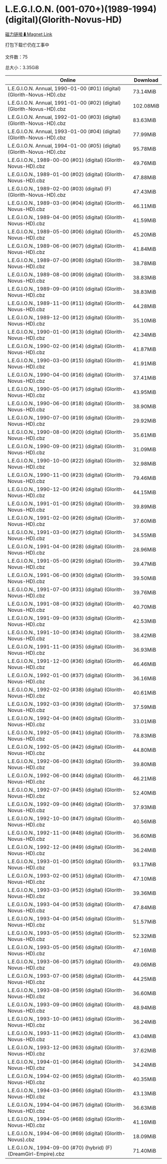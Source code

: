 # L.E.G.I.O.N. (001-070+)(1989-1994)(digital)(Glorith-Novus-HD)

[磁力链接⬇Magnet Link](magnet:?xt=urn:btih:3376e74698a8e747dfc5c5aa66410b3754a6efd7&dn=L.E.G.I.O.N.%20%28001-070%2B%29%281989-1994%29%28digital%29%28Glorith-Novus-HD%29)

打包下载📦仍在工事中

文件数：75

总大小：3.35GiB

Online | Download
--- | ---
L.E.G.I.O.N. Annual, 1990-01-00 (#01) (digital) (Glorith-Novus-HD).cbz | 73.14MiB
L.E.G.I.O.N. Annual, 1991-01-00 (#02) (digital) (Glorith-Novus-HD).cbz | 102.08MiB
L.E.G.I.O.N. Annual, 1992-01-00 (#03) (digital) (Glorith-Novus-HD).cbz | 83.63MiB
L.E.G.I.O.N. Annual, 1993-01-00 (#04) (digital) (Glorith-Novus-HD).cbz | 77.99MiB
L.E.G.I.O.N. Annual, 1994-01-00 (#05) (digital) (Glorith-Novus-HD).cbz | 95.78MiB
L.E.G.I.O.N., 1989-00-00 (#01) (digital) (Glorith-Novus-HD).cbz | 49.76MiB
L.E.G.I.O.N., 1989-01-00 (#02) (digital) (Glorith-Novus-HD).cbz | 47.88MiB
L.E.G.I.O.N., 1989-02-00 (#03) (digital) (F) (Glorith-Novus-HD).cbz | 47.43MiB
L.E.G.I.O.N., 1989-03-00 (#04) (digital) (Glorith-Novus-HD).cbz | 46.11MiB
L.E.G.I.O.N., 1989-04-00 (#05) (digital) (Glorith-Novus-HD).cbz | 41.59MiB
L.E.G.I.O.N., 1989-05-00 (#06) (digital) (Glorith-Novus-HD).cbz | 45.20MiB
L.E.G.I.O.N., 1989-06-00 (#07) (digital) (Glorith-Novus-HD).cbz | 41.84MiB
L.E.G.I.O.N., 1989-07-00 (#08) (digital) (Glorith-Novus-HD).cbz | 38.78MiB
L.E.G.I.O.N., 1989-08-00 (#09) (digital) (Glorith-Novus-HD).cbz | 38.83MiB
L.E.G.I.O.N., 1989-09-00 (#10) (digital) (Glorith-Novus-HD).cbz | 38.83MiB
L.E.G.I.O.N., 1989-11-00 (#11) (digital) (Glorith-Novus-HD).cbz | 44.28MiB
L.E.G.I.O.N., 1989-12-00 (#12) (digital) (Glorith-Novus-HD).cbz | 35.10MiB
L.E.G.I.O.N., 1990-01-00 (#13) (digital) (Glorith-Novus-HD).cbz | 42.34MiB
L.E.G.I.O.N., 1990-02-00 (#14) (digital) (Glorith-Novus-HD).cbz | 41.87MiB
L.E.G.I.O.N., 1990-03-00 (#15) (digital) (Glorith-Novus-HD).cbz | 41.91MiB
L.E.G.I.O.N., 1990-04-00 (#16) (digital) (Glorith-Novus-HD).cbz | 37.41MiB
L.E.G.I.O.N., 1990-05-00 (#17) (digital) (Glorith-Novus-HD).cbz | 43.95MiB
L.E.G.I.O.N., 1990-06-00 (#18) (digital) (Glorith-Novus-HD).cbz | 38.90MiB
L.E.G.I.O.N., 1990-07-00 (#19) (digital) (Glorith-Novus-HD).cbz | 29.92MiB
L.E.G.I.O.N., 1990-08-00 (#20) (digital) (Glorith-Novus-HD).cbz | 35.61MiB
L.E.G.I.O.N., 1990-09-00 (#21) (digital) (Glorith-Novus-HD).cbz | 31.09MiB
L.E.G.I.O.N., 1990-10-00 (#22) (digital) (Glorith-Novus-HD).cbz | 32.98MiB
L.E.G.I.O.N., 1990-11-00 (#23) (digital) (Glorith-Novus-HD).cbz | 79.46MiB
L.E.G.I.O.N., 1990-12-00 (#24) (digital) (Glorith-Novus-HD).cbz | 44.15MiB
L.E.G.I.O.N., 1991-01-00 (#25) (digital) (Glorith-Novus-HD).cbz | 39.89MiB
L.E.G.I.O.N., 1991-02-00 (#26) (digital) (Glorith-Novus-HD).cbz | 37.60MiB
L.E.G.I.O.N., 1991-03-00 (#27) (digital) (Glorith-Novus-HD).cbz | 34.55MiB
L.E.G.I.O.N., 1991-04-00 (#28) (digital) (Glorith-Novus-HD).cbz | 28.96MiB
L.E.G.I.O.N., 1991-05-00 (#29) (digital) (Glorith-Novus-HD).cbz | 39.47MiB
L.E.G.I.O.N., 1991-06-00 (#30) (digital) (Glorith-Novus-HD).cbz | 39.50MiB
L.E.G.I.O.N., 1991-07-00 (#31) (digital) (Glorith-Novus-HD).cbz | 39.76MiB
L.E.G.I.O.N., 1991-08-00 (#32) (digital) (Glorith-Novus-HD).cbz | 40.70MiB
L.E.G.I.O.N., 1991-09-00 (#33) (digital) (Glorith-Novus-HD).cbz | 42.53MiB
L.E.G.I.O.N., 1991-10-00 (#34) (digital) (Glorith-Novus-HD).cbz | 38.42MiB
L.E.G.I.O.N., 1991-11-00 (#35) (digital) (Glorith-Novus-HD).cbz | 36.93MiB
L.E.G.I.O.N., 1991-12-00 (#36) (digital) (Glorith-Novus-HD).cbz | 46.46MiB
L.E.G.I.O.N., 1992-01-00 (#37) (digital) (Glorith-Novus-HD).cbz | 36.16MiB
L.E.G.I.O.N., 1992-02-00 (#38) (digital) (Glorith-Novus-HD).cbz | 40.61MiB
L.E.G.I.O.N., 1992-03-00 (#39) (digital) (Glorith-Novus-HD).cbz | 37.59MiB
L.E.G.I.O.N., 1992-04-00 (#40) (digital) (Glorith-Novus-HD).cbz | 33.01MiB
L.E.G.I.O.N., 1992-05-00 (#41) (digital) (Glorith-Novus-HD).cbz | 78.83MiB
L.E.G.I.O.N., 1992-05-00 (#42) (digital) (Glorith-Novus-HD).cbz | 44.80MiB
L.E.G.I.O.N., 1992-06-00 (#43) (digital) (Glorith-Novus-HD).cbz | 39.80MiB
L.E.G.I.O.N., 1992-06-00 (#44) (digital) (Glorith-Novus-HD).cbz | 46.21MiB
L.E.G.I.O.N., 1992-07-00 (#45) (digital) (Glorith-Novus-HD).cbz | 52.40MiB
L.E.G.I.O.N., 1992-09-00 (#46) (digital) (Glorith-Novus-HD).cbz | 37.93MiB
L.E.G.I.O.N., 1992-10-00 (#47) (digital) (Glorith-Novus-HD).cbz | 40.56MiB
L.E.G.I.O.N., 1992-11-00 (#48) (digital) (Glorith-Novus-HD).cbz | 36.60MiB
L.E.G.I.O.N., 1992-12-00 (#49) (digital) (Glorith-Novus-HD).cbz | 36.24MiB
L.E.G.I.O.N., 1993-01-00 (#50) (digital) (Glorith-Novus-HD).cbz | 93.17MiB
L.E.G.I.O.N., 1993-02-00 (#51) (digital) (Glorith-Novus-HD).cbz | 47.10MiB
L.E.G.I.O.N., 1993-03-00 (#52) (digital) (Glorith-Novus-HD).cbz | 39.36MiB
L.E.G.I.O.N., 1993-04-00 (#53) (digital) (Glorith-Novus-HD).cbz | 47.84MiB
L.E.G.I.O.N., 1993-04-00 (#54) (digital) (Glorith-Novus-HD).cbz | 51.57MiB
L.E.G.I.O.N., 1993-05-00 (#55) (digital) (Glorith-Novus-HD).cbz | 52.32MiB
L.E.G.I.O.N., 1993-05-00 (#56) (digital) (Glorith-Novus-HD).cbz | 47.16MiB
L.E.G.I.O.N., 1993-06-00 (#57) (digital) (Glorith-Novus-HD).cbz | 49.06MiB
L.E.G.I.O.N., 1993-07-00 (#58) (digital) (Glorith-Novus-HD).cbz | 44.25MiB
L.E.G.I.O.N., 1993-08-00 (#59) (digital) (Glorith-Novus-HD).cbz | 36.60MiB
L.E.G.I.O.N., 1993-09-00 (#60) (digital) (Glorith-Novus-HD).cbz | 48.94MiB
L.E.G.I.O.N., 1993-10-00 (#61) (digital) (Glorith-Novus-HD).cbz | 36.24MiB
L.E.G.I.O.N., 1993-11-00 (#62) (digital) (Glorith-Novus-HD).cbz | 43.04MiB
L.E.G.I.O.N., 1993-12-00 (#63) (digital) (Glorith-Novus-HD).cbz | 37.62MiB
L.E.G.I.O.N., 1994-01-00 (#64) (digital) (Glorith-Novus-HD).cbz | 34.24MiB
L.E.G.I.O.N., 1994-02-00 (#65) (digital) (Glorith-Novus-HD).cbz | 40.35MiB
L.E.G.I.O.N., 1994-03-00 (#66) (digital) (Glorith-Novus-HD).cbz | 43.13MiB
L.E.G.I.O.N., 1994-04-00 (#67) (digital) (Glorith-Novus-HD).cbz | 36.63MiB
L.E.G.I.O.N., 1994-05-00 (#68) (digital) (Glorith-Novus-HD).cbz | 41.16MiB
L.E.G.I.O.N., 1994-06-00 (#69) (digital) (Glorith-Novus).cbz | 18.09MiB
L.E.G.I.O.N., 1994-09-00 (#70) (hybrid) (F) (DreamGirl-Empire).cbz | 71.40MiB